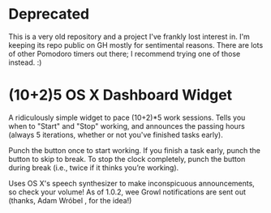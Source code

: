 # Deprecated

This is a very old repository and a project I've frankly lost
interest in. I'm keeping its repo public on GH mostly for
sentimental reasons. There are lots of other Pomodoro timers out
there; I recommend trying one of those instead. :)

# (10+2)5 OS X Dashboard Widget

A ridiculously simple widget to pace (10+2)*5 work sessions. Tells you when
to "Start" and "Stop" working, and announces the passing hours (always 5
iterations, whether or not you've finished tasks early). 

Punch the button once to start working. If you finish a task early, punch the
button to skip to break. To stop the clock completely, punch the button
during break (i.e., twice if it thinks you’re working).

Uses OS X's speech synthesizer to make inconspicuous announcements, so check
your volume! As of 1.0.2, wee Growl notifications are sent out (thanks, Adam
Wróbel <amw>, for the idea!)
